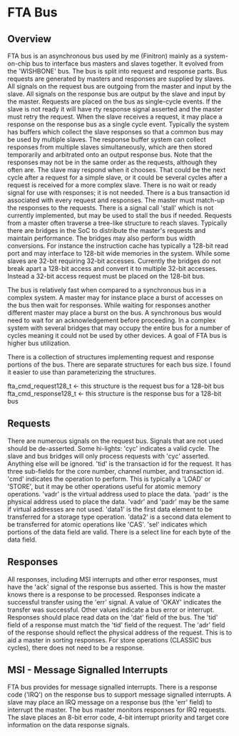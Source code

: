 # FTA Bus

## Overview
FTA bus is an asynchronous bus used by me (Finitron) mainly as a system-on-chip bus to interface bus masters and slaves together. It evolved from the 'WISHBONE' bus.
The bus is split into request and response parts. Bus requests are generated by masters and responses are supplied by slaves.
All signals on the request bus are outgoing from the master and input by the slave. All signals on the response bus are output by the slave and input by the master.
Requests are placed on the bus as single-cycle events. If the slave is not ready it will have rty response signal asserted and the master must retry the request.
When the slave receives a request, it may place a response on the response bus as a single cycle event. Typically the system has buffers which collect the slave responses so that a common bus may be used by multiple slaves.
The response buffer system can collect responses from multiple slaves simultaneously, which are then stored temporarily and arbitrated onto an output response bus. Note that the responses may not be in the same order as the requests, although they often are.
The slave may respond when it chooses. That could be the next cycle after a request for a simple slave, or it could be several cycles after a request is received for a more complex slave. There is no wait or ready signal for use with responses; it is not needed.
There is a bus transaction id associated with every request and responses. The master must match-up the responses to the requests.
There is a signal call 'stall' which is not currently implemented, but may be used to stall the bus if needed.
Requests from a master often traverse a tree-like structure to reach slaves. Typically there are bridges in the SoC to distribute the master's requests and maintain performance. The bridges may also perform bus width conversions.
For instance the instruction cache has typically a 128-bit read port and may interface to 128-bit wide memories in the system. While some slaves are 32-bit requiring 32-bit accesses.
Currently the bridges do not break apart a 128-bit access and convert it to multiple 32-bit accesses. Instead a 32-bit access request must be placed on the 128-bit bus.

The bus is relatively fast when compared to a synchronous bus in a complex system. A master may for instance place a burst of accesses on the bus then wait for responses. While waiting for responses another different master may place a burst on the bus.
A synchronous bus would need to wait for an acknowledgement before proceeding. In a complex system with several bridges that may occupy the entire bus for a number of cycles meaning it could not be used by other devices. A goal of FTA bus is higher bus
utilization.

There is a collection of structures implementing request and response portions of the bus. There are separate structures for
each bus size. I found it easier to use than parameterizing the structures. 

fta_cmd_request128_t  <- this structure is the request bus for a 128-bit bus
fta_cmd_response128_t <- this structure is the response bus for a 128-bit bus

## Requests
There are numerous signals on the request bus. Signals that are not used should be de-asserted.
Some hi-lights:
'cyc' indicates a valid cycle. The slave and bus bridges will only process requests with 'cyc' asserted. Anything else will be ignored.
'tid' is the transaction id for the request. It has three sub-fields for the core number, channel number, and transaction id.
'cmd' indicates the operation to perform. This is typically a 'LOAD' or 'STORE', but it may be other operations useful for atomic memory operations.
'vadr' is the virtual address used to place the data.
'padr' is the physical address used to place the data. 'vadr' and 'padr' may be the same if virtual addresses are not used.
'data1' is the first data element to be transferred for a storage type operation.
'data2' is a second data element to be transferred for atomic operations like 'CAS'.
'sel' indicates which portions of the data field are valid. There is a select line for each byte of the data field.

## Responses
All responses, including MSI interrupts and other error responses, must have the 'ack' signal of the response bus asserted. This is how the master knows there is a response to be processed.
Responses indicate a successful transfer using the 'err' signal. A value of 'OKAY' indicates the transfer was successful. Other values indicate a bus error or interrupt.
Responses should place read data on the 'dat' field of the bus.
The 'tid' field of a response must match the 'tid' field of the request.
The 'adr' field of the response should reflect the physical address of the request. This is to aid a master in sorting responses.
For store operations (CLASSIC bus cycles), there does not need to be a response.

## MSI - Message Signalled Interrupts
FTA bus provides for message signalled interrupts.
There is a response code ('IRQ') on the response bus to support message signalled interrupts. A slave may place an IRQ message on a response bus (the 'err' field) to interrupt the master.
The bus master monitors responses for IRQ requests. The slave places an 8-bit error code, 4-bit interrupt priority and target core information on the data response signals. 
